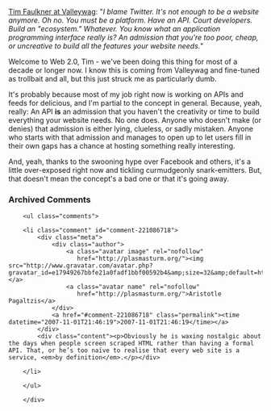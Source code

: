 <a href="http://valleywag.com/tech/pownce/pownce-documents-self+promotion-api-316869.php">Tim Faulkner at Valleywag</a>: "<i>I blame Twitter. It's not enough to be a website anymore. Oh no. You must be a platform. Have an API. Court developers. Build an "ecosystem." Whatever. You know what an application programming interface really is? An admission that you're too poor, cheap, or uncreative to build all the features your website needs.</i>"

Welcome to Web 2.0, Tim - we've been doing this thing for most of a decade or longer now.   I know this is coming from Valleywag and fine-tuned as trollbait and all, but this just struck me as particularly dumb.

It's probably because most of my job right now is working on APIs and feeds for delicious, and I'm partial to the concept in general.  Because, yeah, really:  An API <b>is</b> an admission that you haven't the creativity or time to build everything your website needs.  No one does.  Anyone who doesn't make (or denies) that admission is either lying, clueless, or sadly mistaken.  Anyone who starts with that admission and manages to open up to let users fill in their own gaps has a chance at hosting something really interesting.  

And, yeah, thanks to the swooning hype over Facebook and others, it's a little over-exposed right now and tickling curmudgeonly snark-emitters.  But, that doesn't mean the concept's a bad one or that it's going away.

<div id="comments" class="comments archived-comments">
            <h3>Archived Comments</h3>
            
        <ul class="comments">
            
        <li class="comment" id="comment-221086718">
            <div class="meta">
                <div class="author">
                    <a class="avatar image" rel="nofollow" 
                       href="http://plasmasturm.org/"><img src="http://www.gravatar.com/avatar.php?gravatar_id=e17949267bbfe21a0fadf1bbf00592b4&amp;size=32&amp;default=http://mediacdn.disqus.com/1320279820/images/noavatar32.png"/></a>
                    <a class="avatar name" rel="nofollow" 
                       href="http://plasmasturm.org/">Aristotle Pagaltzis</a>
                </div>
                <a href="#comment-221086718" class="permalink"><time datetime="2007-11-01T21:46:19">2007-11-01T21:46:19</time></a>
            </div>
            <div class="content"><p>Obviously he is waxing nostalgic about the days when people screen scraped HTML rather than having a formal API. That, or he’s too naïve to realise that every web site is a service, <em>by definition</em>.</p></div>
            
        </li>
    
        </ul>
    
        </div>
    